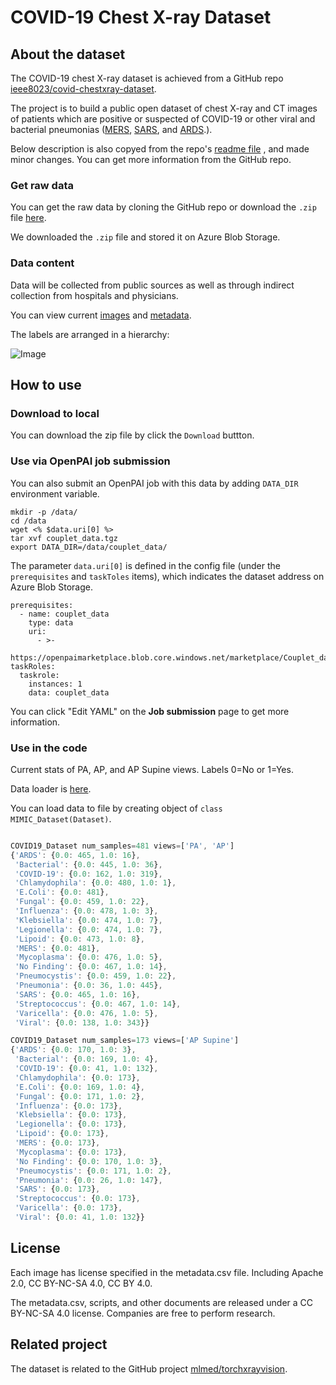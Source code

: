 # COVID-19 Chest X-ray Dataset

## About the dataset

The COVID-19 chest X-ray dataset is achieved from a GitHub repo [ieee8023/covid-chestxray-dataset](https://github.com/ieee8023/covid-chestxray-dataset). 

The project is to build a public open dataset of chest X-ray and CT images of patients which are positive or suspected of COVID-19 or other viral and bacterial pneumonias ([MERS](https://en.wikipedia.org/wiki/Middle_East_respiratory_syndrome), [SARS](https://en.wikipedia.org/wiki/Severe_acute_respiratory_syndrome), and [ARDS](https://en.wikipedia.org/wiki/Acute_respiratory_distress_syndrome).).

Below description is also copyed from the repo's [readme file](https://github.com/ieee8023/covid-chestxray-dataset/blob/master/README.md) , and made minor changes. You can get more information from the GitHub repo.

### Get raw data
You can get the raw data by cloning the GitHub repo or download the `.zip` file [here](https://github.com/ieee8023/covid-chestxray-dataset).

We downloaded the `.zip` file and stored it on Azure Blob Storage.

### Data content

Data will be collected from public sources as well as through indirect collection from hospitals and physicians.

You can view current [images](https://github.com/ieee8023/covid-chestxray-dataset/tree/master/images) and [metadata](https://github.com/ieee8023/covid-chestxray-dataset/blob/master/metadata.csv).

The labels are arranged in a hierarchy:

![Image](https://github.com/ieee8023/covid-chestxray-dataset/raw/master/docs/hierarchy.jpg)


## How to use

### Download to local

You can download the zip file by click the `Download` buttton.


### Use via OpenPAI job submission

You can also submit an OpenPAI job with this data by adding `DATA_DIR` environment variable.

```
mkdir -p /data/
cd /data
wget <% $data.uri[0] %>
tar xvf couplet_data.tgz
export DATA_DIR=/data/couplet_data/
```

The parameter `data.uri[0]` is defined in the config file (under the `prerequisites` and `taskToles` items), which indicates the dataset address on Azure Blob Storage.

```
prerequisites:
  - name: couplet_data
    type: data
    uri:
      - >-
        https://openpaimarketplace.blob.core.windows.net/marketplace/Couplet_data/couplet_data.tgz
taskRoles:
  taskrole:
    instances: 1
    data: couplet_data
```

You can click "Edit YAML" on the **Job submission** page to get more information.

### Use in the code

Current stats of PA, AP, and AP Supine views. Labels 0=No or 1=Yes. 

Data loader is [here](https://github.com/mlmed/torchxrayvision/blob/master/torchxrayvision/datasets.py#L867). 

You can load data to file by creating object of `class MIMIC_Dataset(Dataset)`.

  ```js

  COVID19_Dataset num_samples=481 views=['PA', 'AP']
  {'ARDS': {0.0: 465, 1.0: 16},
   'Bacterial': {0.0: 445, 1.0: 36},
   'COVID-19': {0.0: 162, 1.0: 319},
   'Chlamydophila': {0.0: 480, 1.0: 1},
   'E.Coli': {0.0: 481},
   'Fungal': {0.0: 459, 1.0: 22},
   'Influenza': {0.0: 478, 1.0: 3},
   'Klebsiella': {0.0: 474, 1.0: 7},
   'Legionella': {0.0: 474, 1.0: 7},
   'Lipoid': {0.0: 473, 1.0: 8},
   'MERS': {0.0: 481},
   'Mycoplasma': {0.0: 476, 1.0: 5},
   'No Finding': {0.0: 467, 1.0: 14},
   'Pneumocystis': {0.0: 459, 1.0: 22},
   'Pneumonia': {0.0: 36, 1.0: 445},
   'SARS': {0.0: 465, 1.0: 16},
   'Streptococcus': {0.0: 467, 1.0: 14},
   'Varicella': {0.0: 476, 1.0: 5},
   'Viral': {0.0: 138, 1.0: 343}}

  COVID19_Dataset num_samples=173 views=['AP Supine']
  {'ARDS': {0.0: 170, 1.0: 3},
   'Bacterial': {0.0: 169, 1.0: 4},
   'COVID-19': {0.0: 41, 1.0: 132},
   'Chlamydophila': {0.0: 173},
   'E.Coli': {0.0: 169, 1.0: 4},
   'Fungal': {0.0: 171, 1.0: 2},
   'Influenza': {0.0: 173},
   'Klebsiella': {0.0: 173},
   'Legionella': {0.0: 173},
   'Lipoid': {0.0: 173},
   'MERS': {0.0: 173},
   'Mycoplasma': {0.0: 173},
   'No Finding': {0.0: 170, 1.0: 3},
   'Pneumocystis': {0.0: 171, 1.0: 2},
   'Pneumonia': {0.0: 26, 1.0: 147},
   'SARS': {0.0: 173},
   'Streptococcus': {0.0: 173},
   'Varicella': {0.0: 173},
   'Viral': {0.0: 41, 1.0: 132}}

  ```

## License

  Each image has license specified in the metadata.csv file. Including Apache 2.0, CC BY-NC-SA 4.0, CC BY 4.0.

  The metadata.csv, scripts, and other documents are released under a CC BY-NC-SA 4.0 license. Companies are free to perform research.


## Related project

The dataset is related to the GitHub project [mlmed/torchxrayvision](https://github.com/mlmed/torchxrayvision).
